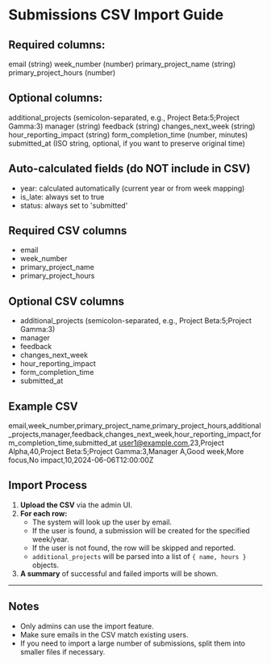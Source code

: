 # Submissions CSV Import Guide

## Required columns:
email (string)
week_number (number)
primary_project_name (string)
primary_project_hours (number)


## Optional columns:
additional_projects (semicolon-separated, e.g., Project Beta:5;Project Gamma:3)
manager (string)
feedback (string)
changes_next_week (string)
hour_reporting_impact (string)
form_completion_time (number, minutes)
submitted_at (ISO string, optional, if you want to preserve original time)

## Auto-calculated fields (do NOT include in CSV)
- year: calculated automatically (current year or from week mapping)
- is_late: always set to true
- status: always set to 'submitted'

## Required CSV columns
- email
- week_number
- primary_project_name
- primary_project_hours

## Optional CSV columns
- additional_projects (semicolon-separated, e.g., Project Beta:5;Project Gamma:3)
- manager
- feedback
- changes_next_week
- hour_reporting_impact
- form_completion_time
- submitted_at

## Example CSV
email,week_number,primary_project_name,primary_project_hours,additional_projects,manager,feedback,changes_next_week,hour_reporting_impact,form_completion_time,submitted_at
user1@example.com,23,Project Alpha,40,Project Beta:5;Project Gamma:3,Manager A,Good week,More focus,No impact,10,2024-06-06T12:00:00Z




## Import Process

1. **Upload the CSV** via the admin UI.
2. **For each row:**
   - The system will look up the user by email.
   - If the user is found, a submission will be created for the specified week/year.
   - If the user is not found, the row will be skipped and reported.
   - `additional_projects` will be parsed into a list of `{ name, hours }` objects.
3. **A summary** of successful and failed imports will be shown.

---

## Notes

- Only admins can use the import feature.
- Make sure emails in the CSV match existing users.
- If you need to import a large number of submissions, split them into smaller files if necessary.
